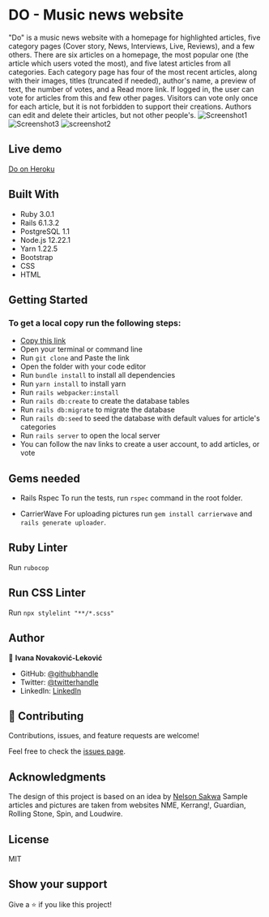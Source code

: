 # DO - Music news website

"Do" is a music news website with a homepage for highlighted articles, five category pages (Cover story, News, Interviews, Live, Reviews), and a few others.
There are six articles on a homepage, the most popular one (the article which users voted the most), and five latest articles from all categories.
Each category page has four of the most recent articles, along with their images, titles (truncated if needed), author's name, a preview of text, the number of votes, and a Read more link.
If logged in, the user can vote for articles from this and few other pages. Visitors can vote only once for each article, but it is not forbidden to support their creations.
Authors can edit and delete their articles, but not other people's.
![Screenshot1](https://user-images.githubusercontent.com/65791349/123562058-8c1d2880-d7ac-11eb-883e-4f0228e46630.png)
![Screenshot3](https://user-images.githubusercontent.com/65791349/123602255-d926ec00-d7f8-11eb-9072-80d6698e2984.png)
![screenshot2](https://user-images.githubusercontent.com/65791349/123602284-de843680-d7f8-11eb-96ee-bd32d81693ad.png)

## Live demo
[Do on Heroku](https://glacial-spire-65889.herokuapp.com)

## Built With

- Ruby 3.0.1
- Rails 6.1.3.2
- PostgreSQL 1.1
- Node.js 12.22.1
- Yarn 1.22.5
- Bootstrap
- CSS
- HTML

## Getting Started
### To get a local copy run the following steps:

- [Copy this link](https://github.com/1v4n4/music-news-website.git)
- Open your terminal or command line
- Run `git clone` and Paste the link
- Open the folder with your code editor
- Run `bundle install` to install all dependencies
- Run `yarn install` to install yarn
- Run `rails webpacker:install`
- Run `rails db:create` to create the database tables
- Run `rails db:migrate` to migrate the database
- Run `rails db:seed` to seed the database with default values for article's categories
- Run `rails server` to open the local server
- You can follow the nav links to create a user account, to add articles, or vote

## Gems needed

- Rails Rspec
To run the tests, run `rspec` command in the root folder.

- CarrierWave
 For uploading pictures run `gem install carrierwave` and `rails generate uploader`.

## Ruby Linter
Run `rubocop`

## Run CSS Linter
Run `npx stylelint "**/*.scss"`

## Author
👤 **Ivana Novaković-Leković**

- GitHub: [@githubhandle](https://github.com/1v4n4)
- Twitter: [@twitterhandle](https://twitter.com/_1v4n4)
- LinkedIn: [LinkedIn](https://www.linkedin.com/in/1v4n4/)


## 🤝 Contributing

Contributions, issues, and feature requests are welcome!

Feel free to check the [issues page](https://github.com/1v4n4/music-news-website/issues).

## Acknowledgments
The design of this project is based on an idea by [Nelson Sakwa](https://www.behance.net/gallery/14554909/liFEsTlye-Mobile-version)
Sample articles and pictures are taken from websites NME, Kerrang!, Guardian, Rolling Stone, Spin, and Loudwire.

## License
MIT

## Show your support

Give a ⭐️ if you like this project!


